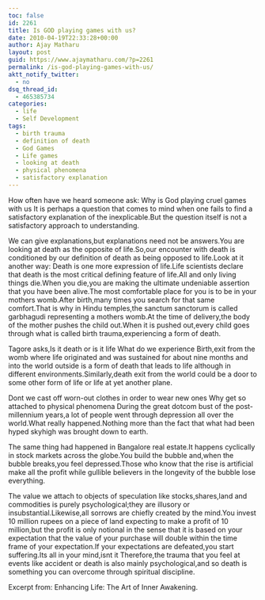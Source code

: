 ```yaml
---
toc: false
id: 2261
title: Is GOD playing games with us?
date: 2010-04-19T22:33:28+00:00
author: Ajay Matharu
layout: post
guid: https://www.ajaymatharu.com/?p=2261
permalink: /is-god-playing-games-with-us/
aktt_notify_twitter:
  - no
dsq_thread_id:
  - 465385734
categories:
  - life
  - Self Development
tags:
  - birth trauma
  - definition of death
  - God Games
  - Life games
  - looking at death
  - physical phenomena
  - satisfactory explanation
---
```

How often have we heard someone ask: Why is God playing cruel games with us It is perhaps a question that comes to mind when one fails to find a satisfactory explanation of the inexplicable.But the question itself is not a satisfactory approach to understanding.

We can give explanations,but explanations need not be answers.You are looking at death as the opposite of life.So,our encounter with death is conditioned by our definition of death as being opposed to life.Look at it another way: Death is one more expression of life.Life scientists declare that death is the most critical defining feature of life.All and only living things die.When you die,you are making the ultimate undeniable assertion that you have been alive.The most comfortable place for you is to be in your mothers womb.After birth,many times you search for that same comfort.That is why in Hindu temples,the sanctum sanctorum is called garbhagudi representing a mothers womb.At the time of delivery,the body of the mother pushes the child out.When it is pushed out,every child goes through what is called birth trauma,experiencing a form of death.
  
Tagore asks,Is it death or is it life What do we experience Birth,exit from the womb where life originated and was sustained for about nine months and into the world outside is a form of death that leads to life although in different environments.Similarly,death exit from the world could be a door to some other form of life or life at yet another plane.

Dont we cast off worn-out clothes in order to wear new ones Why get so attached to physical phenomena During the great dotcom bust of the post-millennium years,a lot of people went through depression all over the world.What really happened.Nothing more than the fact that what had been hyped skyhigh was brought down to earth.

The same thing had happened in Bangalore real estate.It happens cyclically in stock markets across the globe.You build the bubble and,when the bubble breaks,you feel depressed.Those who know that the rise is artificial make all the profit while gullible believers in the longevity of the bubble lose everything.
  
The value we attach to objects of speculation like stocks,shares,land and commodities is purely psychological;they are illusory or insubstantial.Likewise,all sorrows are chiefly created by the mind.You invest 10 million rupees on a piece of land expecting to make a profit of 10 million,but the profit is only notional in the sense that it is based on your expectation that the value of your purchase will double within the time frame of your expectation.If your expectations are defeated,you start suffering.Its all in your mind,isnt it Therefore,the trauma that you feel at events like accident or death is also mainly psychological,and so death is something you can overcome through spiritual discipline.

Excerpt from: Enhancing Life: The Art of Inner Awakening.
